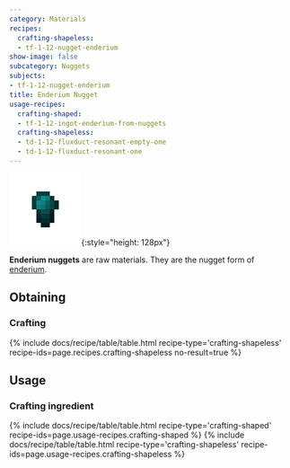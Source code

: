 ```yaml
---
category: Materials
recipes:
  crafting-shapeless:
  - tf-1-12-nugget-enderium
show-image: false
subcategory: Nuggets
subjects:
- tf-1-12-nugget-enderium
title: Enderium Nugget
usage-recipes:
  crafting-shaped:
  - tf-1-12-ingot-enderium-from-nuggets
  crafting-shapeless:
  - td-1-12-fluxduct-resonant-empty-one
  - td-1-12-fluxduct-resonant-one
---
```


![Enderium nugget](/assets/images/docs/1.12/thermal-foundation/nugget-enderium.png){:style="height: 128px"}


**Enderium nuggets** are raw materials. They are the nugget form of
[enderium](../enderium-ingot/).


Obtaining
---------

### Crafting
{% include docs/recipe/table/table.html recipe-type='crafting-shapeless' recipe-ids=page.recipes.crafting-shapeless no-result=true %}


Usage
-----

### Crafting ingredient
{% include docs/recipe/table/table.html recipe-type='crafting-shaped' recipe-ids=page.usage-recipes.crafting-shaped %}
{% include docs/recipe/table/table.html recipe-type='crafting-shapeless' recipe-ids=page.usage-recipes.crafting-shapeless %}
